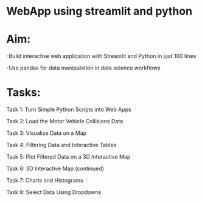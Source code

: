 # WebApp using streamlit and python
# Aim:

-Build interactive web application with Streamlit and Python in just 100 lines

-Use pandas for data manipulation in data science workflows
# Tasks:
Task 1: 
Turn Simple Python Scripts into Web Apps

Task 2: 
Load the Motor Vehicle Collisions Data

Task 3: 
Visualize Data on a Map

Task 4: 
Filtering Data and Interactive Tables

Task 5: 
Plot Filtered Data on a 3D Interactive Map

Task 6: 
3D Interactive Map (continued)

Task 7: 
Charts and Histograms

Task 8: 
Select Data Using Dropdowns
